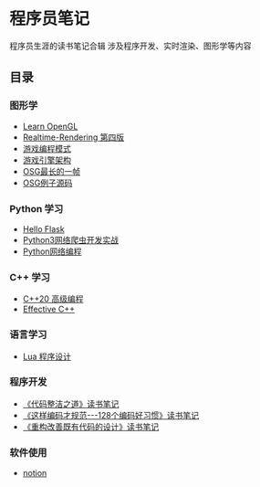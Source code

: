 
# 程序员笔记

程序员生涯的读书笔记合辑
涉及程序开发、实时渲染、图形学等内容


## 目录

### 图形学
* [Learn OpenGL](content/LearnOpenGL/README.md)
* [Realtime-Rendering 第四版](content/RealtimeRendering4th/README.md)
* [游戏编程模式](content/GameProgrammingPatterns/README.md)
* [游戏引擎架构](content/GameEngineArchitecture/README.md)
* [OSG最长的一帧](content/OSGLongestOneFrame/README.md)
* [OSG例子源码](content/OSGExampleCode/README.md)


### Python 学习
* [Hello Flask](content/HelloFlask/README.md)
* [Python3网络爬虫开发实战](content/WebCrawler/README.md)
* [Python网络编程](content/Python网络编程/README.md)

### C++ 学习
* [C++20 高级编程](content/C++20Professional/README.md)
* [Effective C++](content/EffectiveC++/README.md)


### 语言学习
* [Lua 程序设计](content/ProgrammingInLua/README.md)


### 程序开发
* [《代码整洁之道》读书笔记](content/《代码整洁之道》读书笔记/README.md)
* [《这样编码才规范---128个编码好习惯》读书笔记](content/《这样编码才规范》读书笔记/README.md)
* [《重构改善既有代码的设计》读书笔记](content/《重构改善既有代码的设计》读书笔记/README.md)

### 软件使用
* [notion](content/nottion/README.md)
